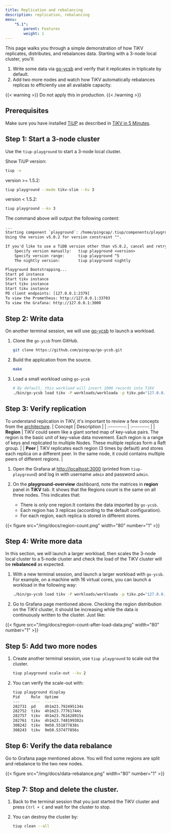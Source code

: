 ```yaml
---
title: Replication and rebalancing
description: replication, rebalancing
menu:
    "5.1":
        parent: Features
        weight: 1
---
```


This page walks you through a simple demonstration of how TiKV replicates, distributes, and rebalances data. Starting with a 3-node local cluster, you'll: 

1. Write some data via [go-ycsb](https://github.com/pingcap/go-ycsb) and verify that it replicates in triplicate by default.
2. Add two more nodes and watch how TiKV automatically rebalances replicas to efficiently use all available capacity.

{{< warning >}}
Do not apply this in production.
{{< /warning >}}


## Prerequisites

Make sure you have installed [TiUP](https://github.com/pingcap/tiup) as described in [TiKV in 5 Minutes](../../tikv-in-5-minutes).


## Step 1: Start a 3-node cluster

Use the `tiup-playground` to start a 3-node local cluster.

Show TiUP version:

```bash
tiup -v
```

version >= 1.5.2:

```bash
tiup playground --mode tikv-slim --kv 3
```

version < 1.5.2:

```bash
tiup playground --kv 3
```

The command above will output the following content:
```txt
...
Starting component `playground`: /home/pingcap/.tiup/components/playground/v1.5.0/tiup-playground --mode tikv-slim --kv 3
Using the version v5.0.2 for version constraint "".

If you'd like to use a TiDB version other than v5.0.2, cancel and retry with the following arguments:
    Specify version manually:   tiup playground <version>
    Specify version range:      tiup playground ^5
    The nightly version:        tiup playground nightly

Playground Bootstrapping...
Start pd instance
Start tikv instance
Start tikv instance
Start tikv instance
PD client endpoints: [127.0.0.1:2379]
To view the Prometheus: http://127.0.0.1:33703
To view the Grafana: http://127.0.0.1:3000
```

## Step 2: Write data

On another terminal session, we will use [go-ycsb](https://github.com/pingcap/go-ycsb) to launch a workload.

1. Clone the `go-ycsb` from GitHub.
    ```sh
    git clone https://github.com/pingcap/go-ycsb.git
    ```
2. Build the application from the source.
    ```sh
    make
    ```
3. Load a small workload using `go-ycsb`
    ```sh
    # By default, this workload will insert 1000 records into TiKV
    ./bin/go-ycsb load tikv -P workloads/workloada -p tikv.pd="127.0.0.1:2379" -p tikv.type="raw" 
    ```

## Step 3: Verify replication

To understand replication in TiKV, it's important to review a few concepts from the [architecture](https://github.com/tikv/tikv#tikv-software-stack).
| Concept | Description |
| :--------: | :--------: |
| **Region** | TiKV could seem like a giant sorted map of key-value pairs. The region is the basic unit of key-value data movement. Each region is a range of keys and replicated to multiple Nodes. These multiple replicas form a Raft group. |
| **Peer**   |                             TiKV replicates each region (3 times by default) and stores each replica on a different peer. In the same node, it could contains multiple peers of  different regions.                              |

1. Open the Grafana at [http://localhost:3000](http://localhost:3000) (printed from `tiup-playground`) and log in with username `admin` and password `admin`.

2. On the **playground-overview** dashboard, note the matrices in **region** panel in **TiKV** tab. It shows that the Regions count is the same on all three nodes. This indicates that:
   *  There is only one region.It contains the data imported by `go-ycsb`.
   * Each region has 3 replicas (according to the default configuration).
   * For each region, each replica is stored in different stores.

{{< figure
    src="/img/docs/region-count.png"
    width="80"
    number="1" >}}

## Step 4: Write more data

In this section, we will launch a larger workload, then scales the 3-node local cluster to a 5-node cluster and check the load of the TiKV cluster will be **rebalanced** as expected.

1. With a new terminal session, and launch a larger workload with `go-ycsb`.
    For example, on a machine with 16 virtual cores, you can launch a workload in the following way:
   ```sh
   ./bin/go-ycsb load tikv -P workloads/workloada -p tikv.pd="127.0.0.1:2379" -p tikv.type="raw" -p tikv.conncount=16 -p threadcount=16 -p recordcount=1000000
   ```

2. Go to Grafana page mentioned above. Checking the region distribution on the TiKV cluster, it should be increasing while the data is continuously written to the cluster. Just like:

{{< figure
    src="/img/docs/region-count-after-load-data.png"
    width="80"
    number="1" >}}

## Step 5: Add two more nodes

1. Create another terminal session, use `tiup playground` to scale out the cluster.
    ```sh
    tiup playground scale-out --kv 2
    ```
2. You can verify the scale-out with:
    ```sh
    tiup playground display
    Pid     Role  Uptime
    ---     ----  ------
    282731  pd    4h1m23.792495134s
    282752  tikv  4h1m23.77761744s
    282757  tikv  4h1m23.761628915s
    282761  tikv  4h1m23.748199302s
    308242  tikv  9m50.551877838s
    308243  tikv  9m50.537477856s
    ```

## Step 6: Verify the data rebalance

Go to Grafana page mentioned above. You will find some regions are split and rebalance to the two new nodes.

{{< figure
    src="/img/docs/data-rebalance.png"
    width="80"
    number="1" >}}


## Step 7: Stop and delete the cluster.

1. Back to the terminal session that you just started the TiKV cluster and press `Ctrl + C` and wait for the cluster to stop.

2. You can destroy the cluster by:
    ```sh
    tiup clean --all
    ```
